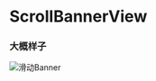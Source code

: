 # ScrollBannerView

### 大概样子

![滑动Banner](https://upload-images.jianshu.io/upload_images/7203723-c9fd9df2fdb607b1.gif?imageMogr2/auto-orient/strip)
